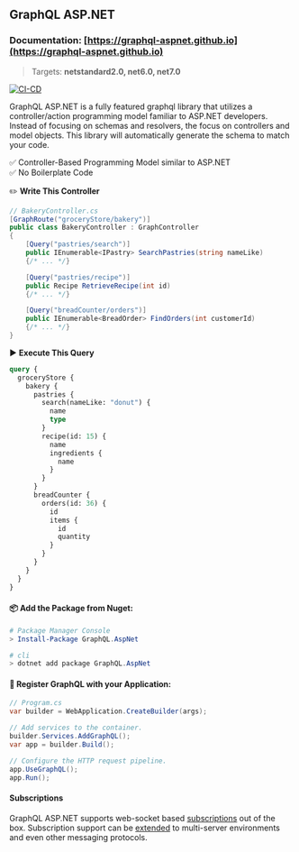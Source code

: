 ## GraphQL ASP.NET

### Documentation: [https://graphql-aspnet.github.io](https://graphql-aspnet.github.io)

> Targets:  **netstandard2.0, net6.0, net7.0**

[![CI-CD](https://github.com/graphql-aspnet/graphql-aspnet/actions/workflows/ci-build.yml/badge.svg?branch=master)](https://github.com/graphql-aspnet/graphql-aspnet/actions/workflows/ci-build.yml) 


GraphQL ASP.NET is a fully featured graphql library that utilizes a controller/action programming model familiar to ASP.NET developers. Instead of focusing on schemas and resolvers, the focus on controllers and model objects. This library will automatically generate the schema to match your code.

✅ Controller-Based Programming Model similar to ASP.NET
<br />
✅ No Boilerplate Code


✏️ **Write This Controller**

```csharp
// BakeryController.cs
[GraphRoute("groceryStore/bakery")]
public class BakeryController : GraphController
{
    [Query("pastries/search")]
    public IEnumerable<IPastry> SearchPastries(string nameLike)
    {/* ... */}

    [Query("pastries/recipe")]
    public Recipe RetrieveRecipe(int id)
    {/* ... */}

    [Query("breadCounter/orders")]
    public IEnumerable<BreadOrder> FindOrders(int customerId)
    {/* ... */}
}
```

▶️ **Execute This Query**

```graphql
query {
  groceryStore {
    bakery {
      pastries {
        search(nameLike: "donut") {
          name
          type
        }
        recipe(id: 15) {
          name
          ingredients {
            name
          }
        }
      }
      breadCounter {
        orders(id: 36) {
          id
          items {
            id
            quantity
          }
        }
      }
    }
  }
}
```

#### 📦 Add the Package from Nuget:

```powershell
# Package Manager Console
> Install-Package GraphQL.AspNet

# cli
> dotnet add package GraphQL.AspNet
```


#### 📐 Register GraphQL with your Application:

```csharp
// Program.cs 
var builder = WebApplication.CreateBuilder(args);

// Add services to the container.
builder.Services.AddGraphQL();
var app = builder.Build();

// Configure the HTTP request pipeline.
app.UseGraphQL();
app.Run();
```

#### Subscriptions

GraphQL ASP.NET supports web-socket based [subscriptions](https://graphql-aspnet.github.io/docs/advanced/subscriptions) out of the box. Subscription support can be [extended](https://graphql-aspnet.github.io/docs/advanced/subscriptions#scaling-subscription-servers) to multi-server environments and even other messaging protocols.
